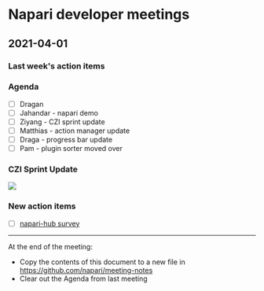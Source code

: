 # Napari developer meetings

## 2021-04-01

### Last week's action items

### Agenda

- [ ] Dragan
- [ ] Jahandar - napari demo
- [ ] Ziyang - CZI sprint update
- [ ] Matthias - action manager update
- [ ] Draga - progress bar update
- [ ] Pam - plugin sorter moved over

### CZI Sprint Update

![](https://i.imgur.com/NnARyKe.png)


### New action items

- [ ] [napari-hub survey](https://chanzuck.co1.qualtrics.com/jfe/form/SV_8w6zkcILynjWlWC)

------

At the end of the meeting:
- Copy the contents of this document to a new file in https://github.com/napari/meeting-notes
- Clear out the Agenda from last meeting
